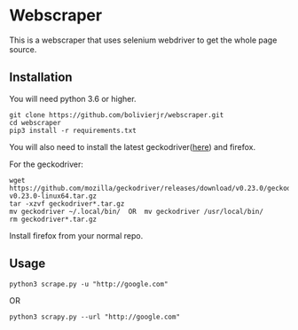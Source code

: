 # Webscraper

This is a webscraper that uses selenium webdriver to get the whole page source.

## Installation

You will need python 3.6 or higher.

```
git clone https://github.com/bolivierjr/webscraper.git
cd webscraper
pip3 install -r requirements.txt
```

You will also need to install the latest geckodriver([here](https://github.com/mozilla/geckodriver/releases)) and firefox.

For the geckodriver:

```
wget https://github.com/mozilla/geckodriver/releases/download/v0.23.0/geckodriver-v0.23.0-linux64.tar.gz
tar -xzvf geckodriver*.tar.gz
mv geckodriver ~/.local/bin/  OR  mv geckodriver /usr/local/bin/
rm geckodriver*.tar.gz
```

Install firefox from your normal repo.

## Usage

`python3 scrape.py -u "http://google.com"`

OR

`python3 scrapy.py --url "http://google.com"`
